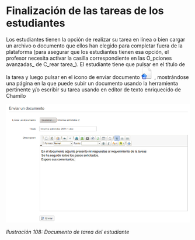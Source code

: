 # Finalización de las tareas de los estudiantes

Los estudiantes tienen la opción de realizar su tarea en línea o bien cargar un archivo o documento que ellos han elegido para completar fuera de la plataforma \(para asegurar que los estudiantes tienen esa opción, el profesor necesita activar la casilla correspondiente en las O_pciones avanzadas_ de C_rear tarea_\). El estudiante tiene que pulsar en el título de la tarea y luego pulsar en el icono de enviar documento ![](../../.gitbook/assets/imaxes1%20%282%29.png) , mostrándose una página en la que puede subir un documento usando la herramienta pertinente y/o escribir su tarea usando en editor de texto enriquecido de Chamilo

![](../../.gitbook/assets/graficos91%20%287%29.png)

_Ilustración 108: Documento de tarea del estudiante_

